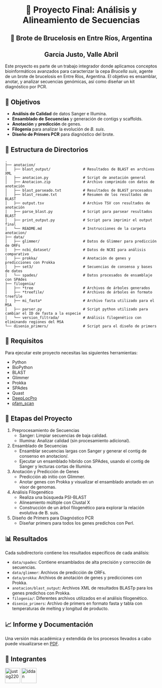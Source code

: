 <div align="center">

# 🧬 Proyecto Final: Análisis y Alineamiento de Secuencias

## 🦠 Brote de Brucelosis en Entre Ríos, Argentina

## Garcia Justo, Valle Abril
</div>

Este proyecto es parte de un trabajo integrador donde aplicamos conceptos bioinformáticos avanzados para caracterizar la cepa *Brucella suis*, agente de un brote de brucelosis en Entre Ríos, Argentina. El objetivo es ensamblar, anotar, y analizar secuencias genómicas, así como diseñar un kit diagnóstico por PCR. 

## 🎯 Objetivos
- **Análisis de Calidad** de datos Sanger e Illumina.
- **Ensamblado de Secuencias** y generación de contigs y scaffolds.
- **Anotación** y **predicción** de genes.
- **Filogenia** para analizar la evolución de *B. suis*.
- **Diseño de Primers PCR** para diagnóstico del brote.

## 📂 Estructura de Directorios

```plaintext
.
├── anotacion/
│   ├── blast_output/               # Resultados de BLAST en archivos XML
│   ├── anotacion.py                # Script de anotación general
│   ├── Anotacion.zip               # Archivo comprimido con datos de anotación
│   ├── blast_parseado.txt          # Resultados de BLAST procesados
│   ├── blast_resume.txt            # Resumen de los resultados de BLAST
│   ├── output.tsv                  # Archivo TSV con resultados de anotación
│   ├── parse_blast.py              # Script para parsear resultados BLAST
│   ├── print_output.py             # Script para imprimir el output final
│   └── README.md                   # Instrucciones de la carpeta anotacion/
├── data/
│   ├── glimmer/                    # Datos de Glimmer para predicción de ORFs
│   ├── ncbi_dataset/               # Datos de NCBI para análisis comparativo
│   ├── prokka/                     # Anotación de genes y predicciones con Prokka
│   ├── set3/                       # Secuencias de consenso y bases de datos
│   └── spades/                     # Datos procesados de ensamblaje con SPAdes
├── filogenia/
│   ├── *tree                       # Archivos de árboles generados
│   ├── *treefile/                  # Archivos de árboles en formato treefile
│   ├── mi_fasta*                   # Archivo fasta utilizado para el MSA
│   ├── parser.py                   # Script python utilizado para cambiar el ID de fasta a la especie
│   └── version_filtrada/           # Análisis filogenético con eliminando regiones del MSA
└── disenio_primers/                # Script para el diseño de primers
```

## 🔧 Requisitos
Para ejecutar este proyecto necesitas las siguientes herramientas:

- Python
- BioPython
- BLAST
- Glimmer
- Prokka
- SPAdes
- Quast
- [DeepLocPro](https://github.com/Jaimomar99/deeplocpro)
- [pfam_scan](https://github.com/aziele/pfam_scan)

## 🚀 Etapas del Proyecto
1. Preprocesamiento de Secuencias
   - Sanger: Limpiar secuencias de baja calidad.
   - Illumina: Analizar calidad (sin procesamiento adicional).
2. Ensamblado de Secuencias
   - Ensamblar secuencias largas con Sanger y generar el contig de consenso en anotacion/.
   - Ejecutar un ensamblado híbrido con SPAdes, usando el contig de Sanger y lecturas cortas de Illumina.
3. Anotación y Predicción de Genes
    - Predicción ab initio con Glimmer.
    - Anotar genes con Prokka y visualizar el ensamblado anotado en un visor de genomas.
4. Análisis Filogenético
   - Realiza una búsqueda PSI-BLAST
   - Alineamiento múltiple con Clustal X 
   - Construcción de un árbol filogenético para explorar la relación evolutiva de B. suis.
5. Diseño de Primers para Diagnóstico PCR
    - Diseñar primers para todos los genes predichos con Perl.

## 📊 Resultados
Cada subdirectorio contiene los resultados específicos de cada análisis:

- `data/spades`: Contiene ensamblados de alta precisión y corrección de secuencias.
- `data/glimmer`: Archivos de predicción de ORFs.
- `data/prokka`: Archivos de anotación de genes y predicciones con Prokka.
- `anotacion/blast_output`: Archivos XML de resultados BLASTp para los genes predichos con Prokka.
- `filogenia/`: Diferentes archivos utilizados en el análisis filogenético.
- `disenio_primers`: Archivo de primers en formato fasta y tabla con temperaturas de melting y longitud de producto.

## 📈 Informe y Documentación
Una versión más académica y extendida de los procesos llevados a cabo puede visualizarse en [PDF](https://github.com/justog220/TIF-AyA/blob/main/Informe%20-%20Garcia%2C%20Valle.pdf).

## 👥 Integrantes
<a href="https://github.com/justog220"><img src="https://avatars.githubusercontent.com/u/85772318?v=4" title="justog220" width="50" height="50"></a>
<a href="https://github.com/abruvalle"><img src="https://avatars.githubusercontent.com/u/91233207?v=4" title="iddan" width="50" height="50"></a>
